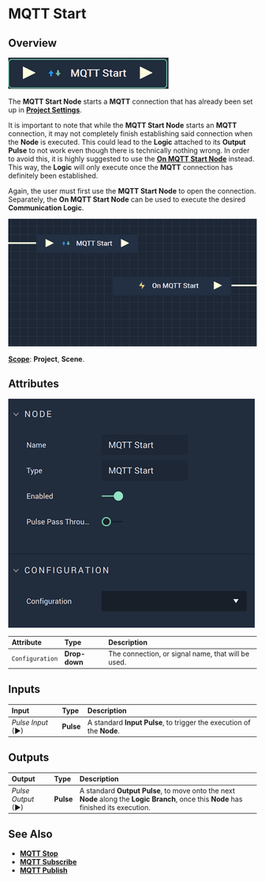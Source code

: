 # MQTT Start

## Overview

![The MQTT Start Node.](../../../.gitbook/assets/mqttstartnode.png)

The **MQTT Start Node** starts a **MQTT** connection that has already been set up in [**Project Settings**](../../../modules/project-settings.md#mqtt).

It is important to note that while the **MQTT Start Node** starts an **MQTT** connection, it may not completely finish establishing
said connection when the **Node** is executed. This could lead to the **Logic** attached to its **Output Pulse** 
to not work even though there is technically nothing wrong. In order to avoid this, it is highly suggested to use 
the [**On MQTT Start Node**](events/onmqttstart.md) instead. This way, the **Logic** will only execute once the **MQTT** connection has definitely been established. 

Again, the user must first use the **MQTT Start Node** to open the connection. Separately, the **On MQTT Start Node** can be used to execute the desired **Communication Logic**.

![MQTT Start and On MQTT Start Configuration.](../../../.gitbook/assets/mqttstartvsonmqttstart.png)

[**Scope**](../overview.md#scopes): **Project**, **Scene**.

## Attributes

![The MQTT Start Node Attributes.](../../../.gitbook/assets/mqttstartattributes.png)

| Attribute | Type | Description |
| :--- | :--- | :--- |
| `Configuration` | **Drop-down** | The connection, or signal name, that will be used. |

## Inputs

| Input | Type | Description |
| :--- | :--- | :--- |
| _Pulse Input_ \(►\) | **Pulse** | A standard **Input Pulse**, to trigger the execution of the **Node**. |

## Outputs

| Output | Type | Description |
| :--- | :--- | :--- |
| _Pulse Output_ \(►\) | **Pulse** | A standard **Output Pulse**, to move onto the next **Node** along the **Logic Branch**, once this **Node** has finished its execution. |

## See Also

* [**MQTT Stop**](mqttstop.md)
* [**MQTT Subscribe**](mqttsubscribe.md)
* [**MQTT Publish**](mqttpublish.md)

